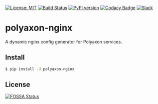 [![License: MIT](https://img.shields.io/badge/License-MIT-green.svg)](LICENSE)
[![Build Status](https://travis-ci.org/polyaxon/polyaxon-nginx.svg?branch=master)](https://travis-ci.org/polyaxon/polyaxon-nginx)
[![PyPI version](https://badge.fury.io/py/polyaxon-nginx.svg)](https://badge.fury.io/py/polyaxon-nginx)
[![Codacy Badge](https://api.codacy.com/project/badge/Grade/a33947d729f94f5da7f7390dfeef7f94)](https://www.codacy.com/app/polyaxon/polyaxon-nginx?utm_source=github.com&amp;utm_medium=referral&amp;utm_content=polyaxon/polyaxon-nginx&amp;utm_campaign=Badge_Grade)
[![Slack](https://img.shields.io/badge/chat-on%20slack-aadada.svg?logo=slack&longCache=true)](https://join.slack.com/t/polyaxon/shared_invite/enQtMzQ0ODc2MDg1ODc0LWY2ZTdkMTNmZjBlZmRmNjQxYmYwMTBiMDZiMWJhODI2ZTk0MDU4Mjg5YzA5M2NhYzc5ZjhiMjczMDllYmQ2MDg)


# polyaxon-nginx

A dynamic nginx config generator for Polyaxon services.


## Install

```bash
$ pip install -U polyaxon-nginx
```

## License

[![FOSSA Status](https://app.fossa.io/api/projects/git%2Bgithub.com%2Fpolyaxon%2Fpolyaxon-nginx.svg?type=large)](https://app.fossa.io/projects/git%2Bgithub.com%2Fpolyaxon%2Fpolyaxon-nginx?ref=badge_large)
